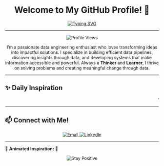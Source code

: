 <h1 align="center">Welcome to My GitHub Profile! 👋</h1>

<div align="center">

[![Typing SVG](https://readme-typing-svg.herokuapp.com?font=Fira+Code&weight=500&color=%234DB6AC&size=28&center=true&vCenter=true&width=600&lines=Hello%2C+I'm+Deeraj+Thakkilapati!;Data+Engineer+%7C+Thinker;Data+Engineer+%7C+Learner;Passionate+About+Data+and+Innovation)](https://github.com/Deeraj7)

---

</div>

<p align="center">
   <img src="https://komarev.com/ghpvc/?username=Deeraj7&color=blue" alt="Profile Views">
</p>

<p align="center">I’m a passionate data engineering enthusiast who loves transforming ideas into impactful solutions. I specialize in building efficient data pipelines, discovering insights through data, and developing systems that make information accessible and powerful. Always a <strong>Thinker</strong> and <strong>Learner</strong>, I thrive on solving problems and creating meaningful change through data.</p>

---

## ✨ Daily Inspiration
<marquee behavior="scroll" direction="left" scrollamount="5">
   "Let us rather run the risk of wearing out than rusting out." - **Napoleon Hill**
</marquee>

---

## 📫 Connect with Me!
<p align="center">
   <a href="mailto:thakkilapatideeraj@gmail.com">
      <img src="https://img.shields.io/badge/Email-thakkilapatideeraj@gmail.com-red?style=for-the-badge&logo=gmail&logoColor=white" alt="Email">
   </a>
   <a href="https://www.linkedin.com/in/deerajthakkilapati/">
      <img src="https://img.shields.io/badge/LinkedIn-Connect-blue?style=for-the-badge&logo=linkedin&logoColor=white" alt="LinkedIn">
   </a>
</p>

---

🌱 **Animated Inspiration:** 🌱
<p align="center">
   <img src="https://img.shields.io/badge/-Stay%20Positive-brightgreen?style=for-the-badge&labelColor=black" alt="Stay Positive">
</p>

